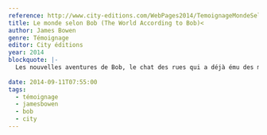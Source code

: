 ```yaml
---
reference: http://www.city-editions.com/WebPages2014/TemoignageMondeSelonBob.php
title: Le monde selon Bob (The World According to Bob)<
author: James Bowen
genre: Témoignage
editor: City éditions
year: 2014
blockquote: |-
  Les nouvelles aventures de Bob, le chat des rues qui a déjà ému des millions de lecteurs dans le monde entier.
  
date: 2014-09-11T07:55:00
tags:
  - témoignage
  - jamesbowen
  - bob
  - city
---
```

